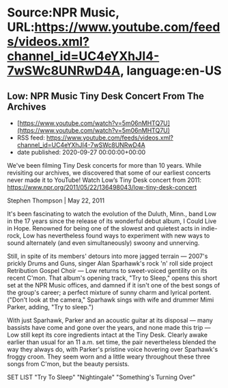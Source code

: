 # Source:NPR Music, URL:https://www.youtube.com/feeds/videos.xml?channel_id=UC4eYXhJI4-7wSWc8UNRwD4A, language:en-US

## Low: NPR Music Tiny Desk Concert From The Archives
 - [https://www.youtube.com/watch?v=5m06nMHTQ7U](https://www.youtube.com/watch?v=5m06nMHTQ7U)
 - RSS feed: https://www.youtube.com/feeds/videos.xml?channel_id=UC4eYXhJI4-7wSWc8UNRwD4A
 - date published: 2020-09-27 00:00:00+00:00

We've been filming Tiny Desk concerts for more than 10 years. While revisiting our archives, we discovered that some of our earliest concerts never made it to YouTube! 
Watch Low’s Tiny Desk concert from 2011: https://www.npr.org/2011/05/22/136498043/low-tiny-desk-concert

Stephen Thompson | May 22, 2011

It's been fascinating to watch the evolution of the Duluth, Minn., band Low in the 17 years since the release of its wonderful debut album, I Could Live in Hope. Renowned for being one of the slowest and quietest acts in indie-rock, Low has nevertheless found ways to experiment with new ways to sound alternately (and even simultaneously) swoony and unnerving.

Still, in spite of its members' detours into more jagged terrain — 2007's prickly Drums and Guns, singer Alan Sparhawk's rock 'n' roll side project Retribution Gospel Choir — Low returns to sweet-voiced gentility on its recent C'mon. That album's opening track, "Try to Sleep," opens this short set at the NPR Music offices, and damned if it isn't one of the best songs of the group's career; a perfect mixture of sunny charm and lyrical portent. ("Don't look at the camera," Sparhawk sings with wife and drummer Mimi Parker, adding, "Try to sleep.")

With just Sparhawk, Parker and an acoustic guitar at its disposal — many bassists have come and gone over the years, and none made this trip — Low still kept its core ingredients intact at the Tiny Desk. Clearly awake earlier than usual for an 11 a.m. set time, the pair nevertheless blended the way they always do, with Parker's pristine voice hovering over Sparhawk's froggy croon. They seem worn and a little weary throughout these three songs from C'mon, but the beauty persists.

SET LIST
"Try To Sleep"
"Nightingale"
"Something's Turning Over"

